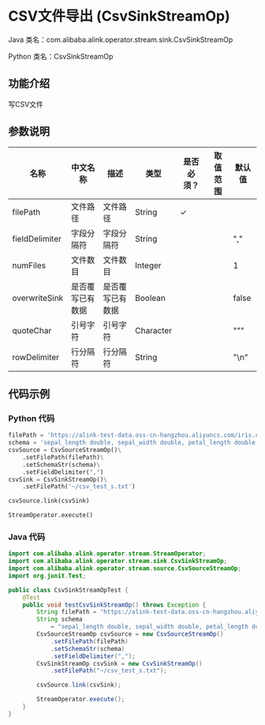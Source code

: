 # CSV文件导出 (CsvSinkStreamOp)
Java 类名：com.alibaba.alink.operator.stream.sink.CsvSinkStreamOp

Python 类名：CsvSinkStreamOp


## 功能介绍
写CSV文件

## 参数说明
| 名称 | 中文名称 | 描述 | 类型 | 是否必须？ | 取值范围 | 默认值 |
| --- | --- | --- | --- | --- | --- | --- |
| filePath | 文件路径 | 文件路径 | String | ✓ |  |  |
| fieldDelimiter | 字段分隔符 | 字段分隔符 | String |  |  | "," |
| numFiles | 文件数目 | 文件数目 | Integer |  |  | 1 |
| overwriteSink | 是否覆写已有数据 | 是否覆写已有数据 | Boolean |  |  | false |
| quoteChar | 引号字符 | 引号字符 | Character |  |  | "\"" |
| rowDelimiter | 行分隔符 | 行分隔符 | String |  |  | "\n" |

## 代码示例

### Python 代码

```python
filePath = 'https://alink-test-data.oss-cn-hangzhou.aliyuncs.com/iris.csv'
schema = 'sepal_length double, sepal_width double, petal_length double, petal_width double, category string'
csvSource = CsvSourceStreamOp()\
    .setFilePath(filePath)\
    .setSchemaStr(schema)\
    .setFieldDelimiter(",")
csvSink = CsvSinkStreamOp()\
    .setFilePath('~/csv_test_s.txt')

csvSource.link(csvSink)

StreamOperator.execute()
```

### Java 代码
```java
import com.alibaba.alink.operator.stream.StreamOperator;
import com.alibaba.alink.operator.stream.sink.CsvSinkStreamOp;
import com.alibaba.alink.operator.stream.source.CsvSourceStreamOp;
import org.junit.Test;

public class CsvSinkStreamOpTest {
	@Test
	public void testCsvSinkStreamOp() throws Exception {
		String filePath = "https://alink-test-data.oss-cn-hangzhou.aliyuncs.com/iris.csv";
		String schema
			= "sepal_length double, sepal_width double, petal_length double, petal_width double, category string";
		CsvSourceStreamOp csvSource = new CsvSourceStreamOp()
			.setFilePath(filePath)
			.setSchemaStr(schema)
			.setFieldDelimiter(",");
		CsvSinkStreamOp csvSink = new CsvSinkStreamOp()
			.setFilePath("~/csv_test_s.txt");

		csvSource.link(csvSink);

		StreamOperator.execute();
	}
}

```
